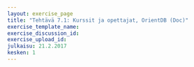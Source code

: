 ```yaml
---
layout: exercise_page
title: "Tehtävä 7.1: Kurssit ja opettajat, OrientDB (Doc)"
exercise_template_name: 
exercise_discussion_id: 
exercise_upload_id: 
julkaisu: 21.2.2017
kesken: 1
---
```


